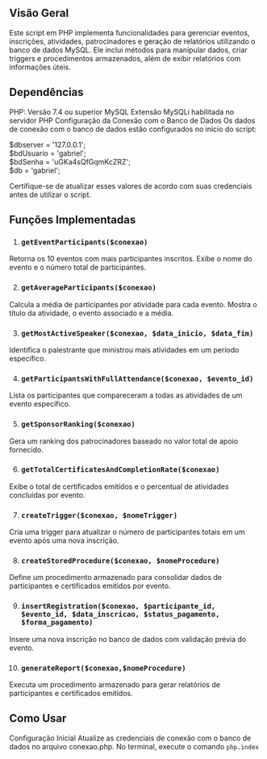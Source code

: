## Visão Geral
Este script em PHP implementa funcionalidades para gerenciar eventos, inscrições, atividades, patrocinadores e geração de relatórios utilizando o banco de dados MySQL. Ele inclui métodos para manipular dados, criar triggers e procedimentos armazenados, além de exibir relatórios com informações úteis.

## Dependências
PHP: Versão 7.4 ou superior
MySQL
Extensão MySQLi habilitada no servidor PHP
Configuração da Conexão com o Banco de Dados
Os dados de conexão com o banco de dados estão configurados no início do script:

$dbserver = '127.0.0.1';  
$bdUsuario = 'gabriel';  
$bdSenha = 'uGKa4sQfGqmKcZRZ';  
$db = 'gabriel';  


Certifique-se de atualizar esses valores de acordo com suas credenciais antes de utilizar o script.

## Funções Implementadas
1. ### `getEventParticipants($conexao)`
Retorna os 10 eventos com mais participantes inscritos. Exibe o nome do evento e o número total de participantes.

2. ### `getAverageParticipants($conexao)`
Calcula a média de participantes por atividade para cada evento. Mostra o título da atividade, o evento associado e a média.

3. ### `getMostActiveSpeaker($conexao, $data_inicio, $data_fim)`
Identifica o palestrante que ministrou mais atividades em um período específico.

4. ### `getParticipantsWithFullAttendance($conexao, $evento_id)`
Lista os participantes que compareceram a todas as atividades de um evento específico.

5. ### `getSponsorRanking($conexao)`
Gera um ranking dos patrocinadores baseado no valor total de apoio fornecido.

6. ### `getTotalCertificatesAndCompletionRate($conexao)`
Exibe o total de certificados emitidos e o percentual de atividades concluídas por evento.

7. ### `createTrigger($conexao, $nomeTrigger)`
Cria uma trigger para atualizar o número de participantes totais em um evento após uma nova inscrição.

8. ### `createStoredProcedure($conexao, $nomeProcedure)`
Define um procedimento armazenado para consolidar dados de participantes e certificados emitidos por evento.

9. ### `insertRegistration($conexao, $participante_id, $evento_id, $data_inscricao, $status_pagamento, $forma_pagamento)`
Insere uma nova inscrição no banco de dados com validação prévia do evento.

10. ### `generateReport($conexao,$nomeProcedure)`
Executa um procedimento armazenado para gerar relatórios de participantes e certificados emitidos.

## Como Usar
Configuração Inicial
Atualize as credenciais de conexão com o banco de dados no arquivo conexao.php.
No terminal, execute o comando `php.index`


